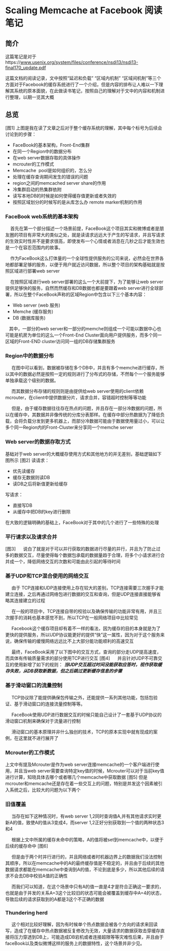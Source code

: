 # Scaling Memcache at Facebook 阅读笔记
## 简介
这篇笔记是对于https://www.usenix.org/system/files/conference/nsdi13/nsdi13-final170_update.pdf

这篇文档的阅读记录，文中按照“延迟和负载” “区域内机制” “区域间机制”等三个方面对于Facebook的缓存系统进行了一个介绍，但是内容的排布让人难以一下理解其系统的原本面貌，在此做读书笔记，按照自己的理解对于文中的内容和机制进行整理，以期一览其大概

## 总览
[图1]
上图是我在读了文章之后对于整个缓存系统的理解，其中每个标号为后续会讨论到的步骤：
+ FaceBook的基本架构，Front-End集群
+ 在同一个Region中的数据分布
+ 在web server数据存取的具体操作
+ mcrouter的工作模式
+ Memcache  pool是如何组织的，怎么分
+ 处理在缓存查询期间发生的错误的问题
+ region之间的memcached server share的作用
+ 冷集群启动的热集群依附
+ 读写本地DB的时候是如何使得缓存值更新或者失效的
+ 按照区域划分的时候写的是从库怎么办 remote marker机制的作用

### FaceBook web系统的基本架构

    首先在第一个部分描述一个场景前提，FaceBook这个项目其实和微博或者是朋友圈的项目有非常大的类似之处，就是读请求远远大于产生的写请求，并且写请求的生效实时性并不是要求很高，即使发布一个心情或者消息在几秒之后才能生效也是一个在容忍范围内的故事。

    作为FaceBook这么打体量的一个全球性提供服务的公司来说，必然会在世界各地都部署足够的服务，以便于用户就近访问数据，所以整个项目的架构基础就是按照区域进行部署web server

    在按照区域进行web server部署的这么一个大前提下，为了能够让web server提供足够快的服务，自然而然缓存和DB数据也都是要跟着web server进行全球部署，所以在整个FaceBook声称的区域Region中包含以下三个基本内容：

+ Web server (web 服务)
+ Memche (缓存服务)
+ DB (数据库服务)


   其中，一部分的web server和一部分的memche则组成一个可能以数据中心也可能是机房为单位的这么一个Front-End Cluster面向用户提供服务，而多个同一区域的Front-END cluster访问同一组的DB存储集群服务
   
 ### Region中的数据分布
      在图中可以看到，数据被存储在多个DB中，并且有多个memche进行缓存，所以其中的数据必然是按照一定的规则进行了分布式的存储，不然每个一个服务能够单独承载这个级别的数据。

     而其数据分布存储的规则则是由提供给web server使用的client依赖mcrouter，在client中提供数据分片，请求合并，容错超时控制等等功能

     但是，由于缓存数据往往存在热点的问题，并且存在一部分冷数据的问题，所以在缓存中，其数据并非像传统的分库分表那样。在缓存中部分热数据为了降低负载，会将负载分发到更多机器上，而部分冷数据可能由于数据使用量过小，可以让多个同一Region内的Front-Cluster来分享同一个memche server


### Web server的数据存取方式
基础对于web server的大概缓存使用方式和其他地方的并无差别，基础逻辑如下图所示
[图2]
读请求：
+ 优先读缓存
+ 缓存无数据则读DB
+ 读DB之后将新值更新给缓存

写请求：
+ 直接写DB
+ 从缓存中把DB的key进行删除

在大致的逻辑明确的基础上，FaceBook对于其中的几个进行了一些特殊的处理

### 平行请求以及请求合并
[图3]
     说白了就是对于可以并行获取的数据进行尽量的并行，并且为了防止过多的数据交互，尽量使得每个数据包承载的数据量趋于合理，将多个小请求进行合并成一个，降低网络交互的次数和可能由此引起的等待时间
	 
	 
### 基于UDP和TCP混合使用的网络交互
     由于 TCP连接和UDP连接使用上存在较大的差别，TCP连接需要三次握手才能建立连接，之后再通过网络包进行数据的交互和查询，但是UDP连接直接能够省略其连接建立的过程

     在一般的项目中，TCP连接自带的校验以及确保传输的功能非常有用，并且三次握手的消耗也基本感觉不到，所以TCP在一般网络项目中比较常见

     Facebook这个缓存项目却有着不一样的看法，因为缓存的目的本身就是为了更快的提供服务，所以UDP协议能更好的提供“快”这一属性，因为对于这个服务来说，确保传输的缓慢网络远远比不上大部分能功能顺利的高速交互

     最终，FaceBook采用了以下图中的交互方式，查询的部分走UDP提高速度，而具体有传输质量需求的部分使用TCP进行交互
[图4]
     并且针对UDP不可靠交互的使用新增了如下的规则：
***当UDP交互超过时间没能获取应答时，视作获取缓存失败，从DB获取新数据，但之后跳过更新缓存信息的步骤***

### 基于滑动窗口的流量控制
     TCP协议除了能提供确保包传输之外，还能提供一系列其他功能，包括包验证、基于滑动窗口的连接流量控制等等。

     FaceBook使用UDP进行数据交互的时候只能自己设计了一套基于UDP协议的滑动窗口机制来确保对于流量进行控制

     滑动窗口的基本原理并非什么独创的技术，TCP的原本实现中就有现成的案例，在这里就不进行展开了
	 
### Mcrouter的工作模式

上文中有提及Mcrouter是作为web server连接memcache的一个客户端进行使用，并且当web server需要查询特定key值的时候，Mcrouter可以对于当前key值进行计算，知晓具体去哪个或者哪几个memcache中获取数据
[图5]
但是mcrouter和memcache还是存在着一些交互上的问题，特别是并发这个因素被引入系统之后，比较大的问题为以下两个

### 旧值覆盖
     当存在如下这种情况时，有web server 1,2同时查询值A,并有其他请求实时更新A的值，致使A的值从3变成4，而server 1,2正好分别获取到一个值的两种状态3和4



     根据上文中所属的缓存未命中的策略，A的值将被set到memcache中，以便于后续的缓存命中
 [图6]


     但是由于两个时并行进行的，并且网络或者时机器边界上的数据我们没法控制其顺序，所以在memcache中的A的最终缓存值是不稳定的，并且由于后续的其他数据请求都能在memcache中查询到A的值，不论到底是多少，所以其他后续的请求不会去DB中校验A值的正确性

     而我们可以知道，在这个场景中只有A的值一直是4才是符合正确这一要求的，也就是由于并发的关系A=3这个比较旧的状态可能会被覆盖到缓存中A=4的状态，导致后续的请求获取到的A都是3这个不正确的数据
	 
### Thundering herd
     这个相对比较好理解，因为有时候单个热点数据会被各个方向的请求来回读写，造成了在缓存中热点数据被反复修改为无效，大量请求的数据获取击穿缓存直接将压力穿透到DB上，可能造成DB宕机或者连接超限等等灾难性后果，并且由于faceBook以及类似微博这样的服务上的数据特性，这个场景并非少见。
	 
